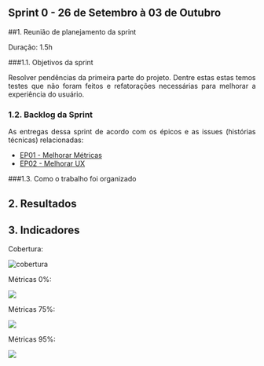## Sprint 0 - 26 de Setembro à 03 de Outubro

##1. Reunião de planejamento da sprint

Duração: 1.5h

###1.1. Objetivos da sprint

<p align="justify"> Resolver pendências da primeira parte do projeto. Dentre estas estas temos testes que não foram feitos e refatorações necessárias para melhorar a experiência do usuário.</p>

### 1.2. Backlog da Sprint

<p align="justify"> As entregas dessa sprint de acordo com os épicos e as issues (histórias técnicas) relacionadas: </p>

* [EP01 - Melhorar Métricas](https://github.com/fga-gpp-mds/2016.2-WikiLegis/issues/12)
* [EP02 - Melhorar UX](https://github.com/fga-gpp-mds/2016.2-WikiLegis/issues/15)

###1.3. Como o trabalho foi organizado

## 2. Resultados


## 3. Indicadores

Cobertura:
 
![cobertura](https://raw.githubusercontent.com/wiki/fga-gpp-mds/2016.2-Time01-WikiLegis/imagens/sprint0-cobertura.png)

Métricas 0%:

![](https://raw.githubusercontent.com/wiki/fga-gpp-mds/2016.2-Time01-WikiLegis/imagens/sprint0-metricas0.png)

Métricas 75%:

![](https://raw.githubusercontent.com/wiki/fga-gpp-mds/2016.2-Time01-WikiLegis/imagens/sprint0-p75.png)

Métricas 95%:

![](https://raw.githubusercontent.com/wiki/fga-gpp-mds/2016.2-Time01-WikiLegis/imagens/sprint0-p95.png)